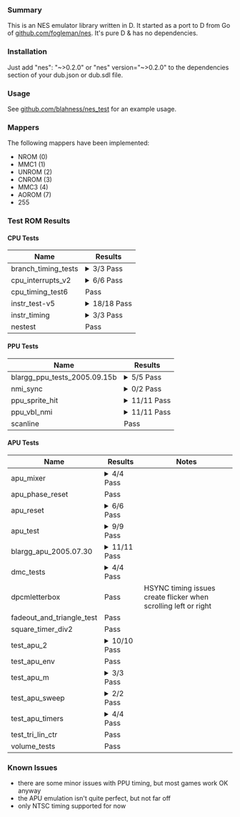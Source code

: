 
### Summary

This is an NES emulator library written in D. It started as a port to D from Go of [github.com/fogleman/nes](https://github.com/fogleman/nes/). It's pure D & has no dependencies.

### Installation

Just add "nes": "\~>0.2.0" or "nes" version="\~>0.2.0" to the dependencies section of your dub.json or dub.sdl file.

### Usage

See [github.com/blahness/nes_test](https://github.com/blahness/nes_test/) for an example usage.

### Mappers

The following mappers have been implemented:

* NROM (0)
* MMC1 (1)
* UNROM (2)
* CNROM (3)
* MMC3 (4)
* AOROM (7)
* 255

### Test ROM Results

#### CPU Tests

| Name                         | Results              |
| ---------------------------- | -------------------- |
| branch_timing_tests          | <details><summary>3/3 Pass</summary>1.Branch_Basics :heavy_check_mark:<br>2.Backward_Branch :heavy_check_mark:<br>3.Forward_Branch :heavy_check_mark:</details> |
| cpu_interrupts_v2            | <details><summary>6/6 Pass</summary>cpu_interrupts :heavy_check_mark:<br>1-cli_latency :heavy_check_mark:<br>2-nmi_and_brk :heavy_check_mark:<br>3-nmi_and_irq :heavy_check_mark:<br>4-irq_and_dma :heavy_check_mark:<br>5-branch_delays_irq :heavy_check_mark:</details> |
| cpu_timing_test6             | Pass                 |
| instr_test-v5                | <details><summary>18/18 Pass</summary>all_instrs :heavy_check_mark:<br>official_only :heavy_check_mark:<br>01-basics :heavy_check_mark:<br>02-implied :heavy_check_mark:<br>03-immediate :heavy_check_mark:<br>04-zero_page :heavy_check_mark:<br>05-zp_xy :heavy_check_mark:<br>06-absolute :heavy_check_mark:<br>07-abs_xy :heavy_check_mark:<br>08-ind_x :heavy_check_mark:<br>09-ind_y :heavy_check_mark:<br>10-branches :heavy_check_mark:<br>11-stack :heavy_check_mark:<br>12-jmp_jsr :heavy_check_mark:<br>13-rts :heavy_check_mark:<br>14-rti :heavy_check_mark:<br>15-brk :heavy_check_mark:<br>16-special :heavy_check_mark:</details> |
| instr_timing                 | <details><summary>3/3 Pass</summary>instr_timing :heavy_check_mark:<br>1-instr_timing :heavy_check_mark:<br>2-branch_timing :heavy_check_mark:</details> |
| nestest                      | Pass                 |

#### PPU Tests

| Name                         | Results              |
| ---------------------------- | -------------------- |
| blargg_ppu_tests_2005.09.15b | <details><summary>5/5 Pass</summary>palette_ram :heavy_check_mark:<br>power_up_palette :heavy_check_mark:<br>sprite_ram :heavy_check_mark:<br>vbl_clear_time :heavy_check_mark:<br>vram_access :heavy_check_mark:</details> |
| nmi_sync                     | <details><summary>0/2 Pass</summary>demo_ntsc :x:<br>demo_pal :x:</details> |
| ppu_sprite_hit               | <details><summary>11/11 Pass</summary>ppu_sprite_hit :heavy_check_mark:<br>01-basics :heavy_check_mark:<br>02-alignment :heavy_check_mark:<br>03-corners :heavy_check_mark:<br>04-flip :heavy_check_mark:<br>05-left_clip :heavy_check_mark:<br>06-right_edge :heavy_check_mark:<br>07-screen_bottom :heavy_check_mark:<br>08-double_height :heavy_check_mark:<br>09-timing :heavy_check_mark:<br>10-timing_order :heavy_check_mark:</details> |
| ppu_vbl_nmi                  | <details><summary>11/11 Pass</summary>ppu_vbl_nmi :heavy_check_mark:<br>01-vbl_basics :heavy_check_mark:<br>02-vbl_set_time :heavy_check_mark:<br>03-vbl_clear_time :heavy_check_mark:<br>04-nmi_control :heavy_check_mark:<br>05-nmi_timing :heavy_check_mark:<br>06-suppression :heavy_check_mark:<br>07-nmi_on_timing :heavy_check_mark:<br>08-nmi_off_timing :heavy_check_mark:<br>09-even_odd_frames :heavy_check_mark:<br>10-even_odd_timing :heavy_check_mark:</details> |
| scanline                     | Pass                 |

#### APU Tests

| Name                         | Results              | Notes                |
| ---------------------------- | -------------------- | -------------------- |
| apu_mixer                    | <details><summary>4/4 Pass</summary>dmc :heavy_check_mark:<br>noise :heavy_check_mark:<br>square :heavy_check_mark:<br>triangle :heavy_check_mark:</details> |                      |
| apu_phase_reset              | Pass                 |                      |
| apu_reset                    | <details><summary>6/6 Pass</summary>4015_cleared :heavy_check_mark:<br>4017_timing :heavy_check_mark:<br>4017_written :heavy_check_mark:<br>irq_flag_cleared :heavy_check_mark:<br>len_ctrs_enabled :heavy_check_mark:<br>works_immediately :heavy_check_mark:</details> |                      |
| apu_test                     | <details><summary>9/9 Pass</summary>apu_test :heavy_check_mark:<br>1-len_ctr :heavy_check_mark:<br>2-len_table :heavy_check_mark:<br>3-irq_flag :heavy_check_mark:<br>4-jitter :heavy_check_mark:<br>5-len_timing :heavy_check_mark:<br>6-irq_flag_timing :heavy_check_mark:<br>7-dmc_basics :heavy_check_mark:<br>8-dmc_rates :heavy_check_mark:</details> |                      |
| blargg_apu_2005.07.30        | <details><summary>11/11 Pass</summary>01.len_ctr :heavy_check_mark:<br>02.len_table :heavy_check_mark:<br>03.irq_flag :heavy_check_mark:<br>04.clock_jitter :heavy_check_mark:<br>05.len_timing_mode0 :heavy_check_mark:<br>06.len_timing_mode1 :heavy_check_mark:<br>07.irq_flag_timing :heavy_check_mark:<br>08.irq_timing :heavy_check_mark:<br>09.reset_timing :heavy_check_mark:<br>10.len_halt_timing :heavy_check_mark:<br>11.len_reload_timing :heavy_check_mark:</details> |                      |
| dmc_tests                    | <details><summary>4/4 Pass</summary>buffer_retained :heavy_check_mark:<br>latency :heavy_check_mark:<br>status :heavy_check_mark:<br>status_irq :heavy_check_mark:</details>               |                      |
| dpcmletterbox                | Pass                 | HSYNC timing issues create flicker when scrolling left or right |
| fadeout_and_triangle_test    | Pass                 |                      |
| square_timer_div2            | Pass                 |                      |
| test_apu_2                   | <details><summary>10/10 Pass</summary>test_1 :heavy_check_mark:<br>test_2 :heavy_check_mark:<br>test_3 :heavy_check_mark:<br>test_4 :heavy_check_mark:<br>test_5 :heavy_check_mark:<br>test_6 :heavy_check_mark:<br>test_7 :heavy_check_mark:<br>test_8 :heavy_check_mark:<br>test_9 :heavy_check_mark:<br>test_10 :heavy_check_mark:</details> |                      |
| test_apu_env                 | Pass                 |                      |
| test_apu_m                   | <details><summary>3/3 Pass</summary>test_9 :heavy_check_mark:<br>test_10 :heavy_check_mark:<br>test_11 :heavy_check_mark:</details> |                      |
| test_apu_sweep               | <details><summary>2/2 Pass</summary>sweep_cutoff :heavy_check_mark:<br>sweep_sub :heavy_check_mark:</details> |                      |
| test_apu_timers              | <details><summary>4/4 Pass</summary>dmc_pitch :heavy_check_mark:<br>noise_pitch :heavy_check_mark:<br>square_pitch :heavy_check_mark:<br>triangle_pitch :heavy_check_mark:</details>               |                      |
| test_tri_lin_ctr             | Pass                 |                      |
| volume_tests                 | Pass                 |                      |

### Known Issues

* there are some minor issues with PPU timing, but most games work OK anyway
* the APU emulation isn't quite perfect, but not far off
* only NTSC timing supported for now